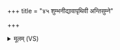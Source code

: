 +++
title = "४५ शुम्भनीद्यावापृथिवी अन्तिसुम्ने"

+++
<details><summary>मूलम् (VS)</summary>

शुम्भ॑नी॒द्यावा॑पृथि॒वी अन्ति॑सुम्ने॒ महि॑व्रते।  
आपः॑ स॒प्त सु॑स्रुवुर्दे॒वीस्ता नो॑मुञ्च॒न्त्वंह॑सः ॥
</details>